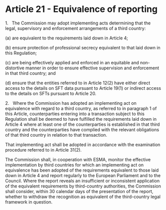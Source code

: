 # Article 21 - Equivalence of reporting


1.   The Commission may adopt implementing acts determining that the legal, supervisory and enforcement arrangements of a third country:

(a) are equivalent to the requirements laid down in Article 4;

(b) ensure protection of professional secrecy equivalent to that laid down in this Regulation;

(c) are being effectively applied and enforced in an equitable and non-distortive manner in order to ensure effective supervision and enforcement in that third country; and

(d) ensure that the entities referred to in Article 12(2) have either direct access to the details on SFT data pursuant to Article 19(1) or indirect access to the details on SFTs pursuant to Article 20.

2.   Where the Commission has adopted an implementing act on equivalence with regard to a third country, as referred to in paragraph 1 of this Article, counterparties entering into a transaction subject to this Regulation shall be deemed to have fulfilled the requirements laid down in Article 4 where at least one of the counterparties is established in that third country and the counterparties have complied with the relevant obligations of that third country in relation to that transaction.

That implementing act shall be adopted in accordance with the examination procedure referred to in Article 31(2).

The Commission shall, in cooperation with ESMA, monitor the effective implementation by third countries for which an implementing act on equivalence has been adopted of the requirements equivalent to those laid down in Article 4 and report regularly to the European Parliament and to the Council. Where the report reveals an insufficient or inconsistent application of the equivalent requirements by third-country authorities, the Commission shall consider, within 30 calendar days of the presentation of the report, whether to withdraw the recognition as equivalent of the third-country legal framework in question.
